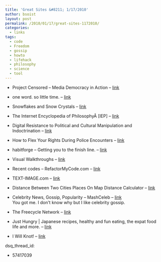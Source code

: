 ```yaml
---
title: 'Great Sites &#8211; 1/17/2010'
author: bsoist
layout: post
permalink: /2010/01/17/great-sites-1172010/
categories:
  - links
tags:
  - code
  - Freedom
  - gossip
  - howto
  - lifehack
  - philosophy
  - science
  - tool
---
```

  * Project Censored &#8211; Media Democracy in Action &#8211; [link][1] 
  * one word. so little time. &#8211; [link][2] 
  * Snowflakes and Snow Crystals &#8211; [link][3] 
  * The Internet Encyclopedia of PhilosophyÂ [IEP] &#8211; [link][4] 
  * Digital Resistance to Political and Cultural Manipulation and Indoctrination &#8211; [link][5] 
  * How to Flex Your Rights During Police Encounters &#8211; [link][6] 
  * habitforge &#8211; Getting you to the finish line. &#8211; [link][7] 
  * Visual Walkthroughs &#8211; [link][8] 
  * Recent codes &#8211; RefactorMyCode.com &#8211; [link][9] 
  * TEXT-IMAGE.com &#8211; [link][10] 
  * Distance Between Two Cities Places On Map Distance Calculator &#8211; [link][11] 
  * Celebrity News, Gossip, Popularity &#8211; MashCeleb &#8211; [link][12]  
    You got me. I don't know why but I like celebrity gossip.  
    
  * The Freecycle Network &#8211; [link][13] 
  * Just Hungry | Japanese recipes, healthy and fun eating, the expat food life and more. &#8211; [link][14] 
  * I Will Knot! &#8211; [link][15]

 [1]: http://www.projectcensored.org/
 [2]: http://oneword.com/
 [3]: http://www.its.caltech.edu/~atomic/snowcrystals/
 [4]: http://www.iep.utm.edu/
 [5]: http://www.newevolution.org/gallery.php?piece=menu
 [6]: http://www.flexyourrights.org/
 [7]: http://habitforge.com/
 [8]: http://www.visualwalkthroughs.com/index.html
 [9]: http://refactormycode.com/
 [10]: http://www.text-image.com/
 [11]: http://www.distancefromto.net/
 [12]: http://www.mashceleb.com/
 [13]: http://www.freecycle.org/
 [14]: http://www.justhungry.com/
 [15]: http://www.iwillknot.com/
dsq_thread_id:
  - 57417039